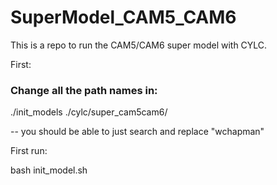 # SuperModel_CAM5_CAM6


This is a repo to run the CAM5/CAM6 super model with CYLC. 

First: 

### Change all the path names in: 
./init_models 
./cylc/super_cam5cam6/

-- you should be able to just search and replace "wchapman"


First run:

bash init_model.sh
